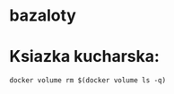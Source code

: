 # bazaloty




# Ksiazka kucharska:

 ```docker rm -f $(docker ps -a -q)
 docker volume rm $(docker volume ls -q)
```
